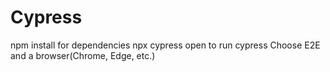 # Cypress

npm install for dependencies 
npx cypress open to run cypress
Choose E2E and a browser(Chrome, Edge, etc.)
